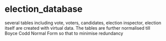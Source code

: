 # election_database
several tables including vote, voters, candidates, election inspector, election itself are created with virtual data. The tables are further normalised till Boyce Codd Normal Form so that to minimise redundancy
